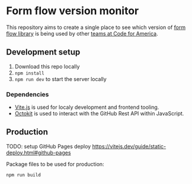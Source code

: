 # Form flow version monitor

This repository aims to create a single place to see which version of [form flow library] is being used by other [teams at Code for America].

[form flow library]: https://github.com/codeforamerica/form-flow
[teams at Code for America]: https://github.com/codeforamerica/

## Development setup

1. Download this repo locally
2. `npm install`
3. `npm run dev` to start the server locally

### Dependencies

* [Vite.js] is used for localy development and frontend tooling.
* [Octokit] is used to interact with the GitHub Rest API within JavaScript.

[Vite.js]: https://vitejs.dev/
[Octokit]: https://github.com/octokit/octokit.js

## Production

TODO: setup GitHub Pages deploy
https://vitejs.dev/guide/static-deploy.html#github-pages

Package files to be used for production:

`npm run build`
